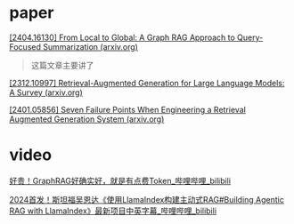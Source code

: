 # paper
[[2404.16130] From Local to Global: A Graph RAG Approach to Query-Focused Summarization (arxiv.org)](https://arxiv.org/abs/2404.16130)
> 这篇文章主要讲了


[[2312.10997] Retrieval-Augmented Generation for Large Language Models: A Survey (arxiv.org)](https://arxiv.org/abs/2312.10997)



[[2401.05856] Seven Failure Points When Engineering a Retrieval Augmented Generation System (arxiv.org)](https://arxiv.org/abs/2401.05856)


# video
[好贵！GraphRAG好确实好，就是有点费Token_哔哩哔哩_bilibili](https://www.bilibili.com/video/BV1hi421h7Vp/?spm_id_from=333.1007.tianma.9-4-34.click&vd_source=1781cc4e540cf27bcf0ed040e7626434)


[2024首发！斯坦福吴恩达《使用LlamaIndex构建主动式RAG#Building Agentic RAG with LlamaIndex》最新项目中英字幕_哔哩哔哩_bilibili](https://www.bilibili.com/video/BV1tw4m1q7PC/?spm_id_from=333.788.recommend_more_video.0&vd_source=1781cc4e540cf27bcf0ed040e7626434)
